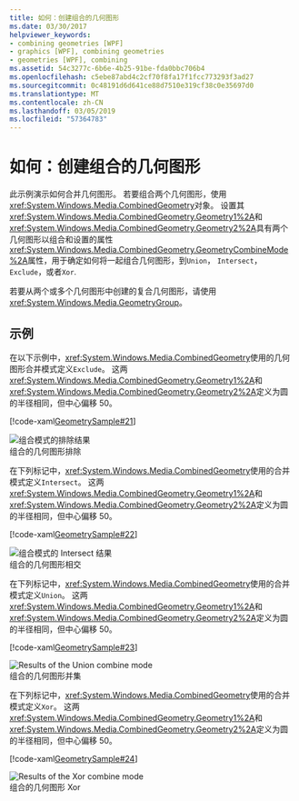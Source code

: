 ```yaml
---
title: 如何：创建组合的几何图形
ms.date: 03/30/2017
helpviewer_keywords:
- combining geometries [WPF]
- graphics [WPF], combining geometries
- geometries [WPF], combining
ms.assetid: 54c3277c-6b6e-4b25-91be-fda0bbc706b4
ms.openlocfilehash: c5ebe87abd4c2cf70f8fa17f1fcc773293f3ad27
ms.sourcegitcommit: 0c48191d6d641ce88d7510e319cf38c0e35697d0
ms.translationtype: MT
ms.contentlocale: zh-CN
ms.lasthandoff: 03/05/2019
ms.locfileid: "57364783"
---
```

# <a name="how-to-create-a-combined-geometry"></a>如何：创建组合的几何图形
此示例演示如何合并几何图形。 若要组合两个几何图形，使用<xref:System.Windows.Media.CombinedGeometry>对象。 设置其<xref:System.Windows.Media.CombinedGeometry.Geometry1%2A>和<xref:System.Windows.Media.CombinedGeometry.Geometry2%2A>具有两个几何图形以组合和设置的属性<xref:System.Windows.Media.CombinedGeometry.GeometryCombineMode%2A>属性，用于确定如何将一起组合几何图形，到`Union`， `Intersect`， `Exclude`，或者`Xor`.  
  
 若要从两个或多个几何图形中创建的复合几何图形，请使用<xref:System.Windows.Media.GeometryGroup>。  
  
## <a name="example"></a>示例  
 在以下示例中，<xref:System.Windows.Media.CombinedGeometry>使用的几何图形合并模式定义`Exclude`。  这两<xref:System.Windows.Media.CombinedGeometry.Geometry1%2A>和<xref:System.Windows.Media.CombinedGeometry.Geometry2%2A>定义为圆的半径相同，但中心偏移 50。  
  
 [!code-xaml[GeometrySample#21](~/samples/snippets/csharp/VS_Snippets_Wpf/GeometrySample/CS/combininggeometriesexample.xaml#21)]  
  
 ![组合模式的排除结果](./media/mil-task-combined-geometry-exclude.PNG "mil_task_combined_geometry_exclude")  
组合的几何图形排除  
  
 在下列标记中，<xref:System.Windows.Media.CombinedGeometry>使用的合并模式定义`Intersect`。  这两<xref:System.Windows.Media.CombinedGeometry.Geometry1%2A>和<xref:System.Windows.Media.CombinedGeometry.Geometry2%2A>定义为圆的半径相同，但中心偏移 50。  
  
 [!code-xaml[GeometrySample#22](~/samples/snippets/csharp/VS_Snippets_Wpf/GeometrySample/CS/combininggeometriesexample.xaml#22)]  
  
 ![组合模式的 Intersect 结果](./media/mil-task-combined-geometry-intersect.PNG "mil_task_combined_geometry_intersect")  
组合的几何图形相交  
  
 在下列标记中，<xref:System.Windows.Media.CombinedGeometry>使用的合并模式定义`Union`。  这两<xref:System.Windows.Media.CombinedGeometry.Geometry1%2A>和<xref:System.Windows.Media.CombinedGeometry.Geometry2%2A>定义为圆的半径相同，但中心偏移 50。  
  
 [!code-xaml[GeometrySample#23](~/samples/snippets/csharp/VS_Snippets_Wpf/GeometrySample/CS/combininggeometriesexample.xaml#23)]  
  
 ![Results of the Union combine mode](./media/mil-task-combined-geometry-union.PNG "mil_task_combined_geometry_union")  
组合的几何图形并集  
  
 在下列标记中，<xref:System.Windows.Media.CombinedGeometry>使用的合并模式定义`Xor`。  这两<xref:System.Windows.Media.CombinedGeometry.Geometry1%2A>和<xref:System.Windows.Media.CombinedGeometry.Geometry2%2A>定义为圆的半径相同，但中心偏移 50。  
  
 [!code-xaml[GeometrySample#24](~/samples/snippets/csharp/VS_Snippets_Wpf/GeometrySample/CS/combininggeometriesexample.xaml#24)]  
  
 ![Results of the Xor combine mode](./media/mil-task-combined-geometry-xor.PNG "mil_task_combined_geometry_xor")  
组合的几何图形 Xor
